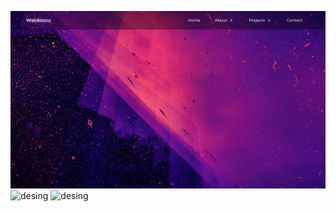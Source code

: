 ![desing](./desings/desktop.png)
![desing](./desings/ipad.png.png)
![desing](./desings/movil.png.png)
